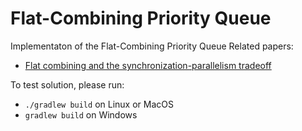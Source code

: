 # Flat-Combining Priority Queue

Implementaton of the Flat-Combining Priority Queue
Related papers:

* [Flat combining and the synchronization-parallelism tradeoff](https://dl.acm.org/doi/pdf/10.1145/1810479.1810540?casa_token=Yo13gxOeFhwAAAAA:qS33gvUFNhI4t_2ioHnZz0egK8PFq0Mg7MT0ma1-26aeQYKk7aZBzEHEY6iFMiu-GEmzsBMuSibDkg)

To test solution, please run:

* `./gradlew build` on Linux or MacOS
* `gradlew build` on Windows